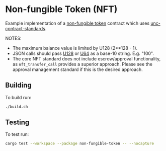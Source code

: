 Non-fungible Token (NFT)
===================

Example implementation of a [non-fungible token] contract which uses [unc-contract-standards].

  [non-fungible token]: https://nomicon.io/Standards/NonFungibleToken/README.html
  [unc-contract-standards]: https://github.com/unc/utility-sdk-rs/tree/master/unc-contract-standards

NOTES:
 - The maximum balance value is limited by U128 (2**128 - 1).
 - JSON calls should pass [U128](https://docs.rs/unc-sdk/latest/unc_sdk/json_types/struct.U128.html) or [U64](https://docs.rs/unc-sdk/latest/unc_sdk/json_types/struct.U64.html) as a base-10 string. E.g. "100".
 - The core NFT standard does not include escrow/approval functionality, as `nft_transfer_call` provides a superior approach. Please see the approval management standard if this is the desired approach.

## Building
To build run:
```bash
./build.sh
```

## Testing
To test run:
```bash
cargo test --workspace --package non-fungible-token -- --nocapture
```
